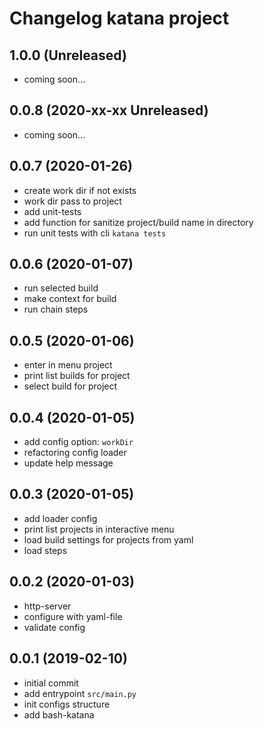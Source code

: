 # Changelog katana project

## 1.0.0 (Unreleased)

- coming soon...

## 0.0.8 (2020-xx-xx Unreleased)

- coming soon...

## 0.0.7 (2020-01-26)

- create work dir if not exists
- work dir pass to project
- add unit-tests
- add function for sanitize project/build name in directory
- run unit tests with cli `katana tests`

## 0.0.6 (2020-01-07)

- run selected build
- make context for build
- run chain steps

## 0.0.5 (2020-01-06)

- enter in menu project
- print list builds for project
- select build for project

## 0.0.4 (2020-01-05)

- add config option: `workDir`
- refactoring config loader
- update help message

## 0.0.3 (2020-01-05)

- add loader config
- print list projects in interactive menu
- load build settings for projects from yaml
- load steps

## 0.0.2 (2020-01-03)

- http-server
- configure with yaml-file
- validate config

## 0.0.1 (2019-02-10)

- initial commit
- add entrypoint `src/main.py`
- init configs structure
- add bash-katana
